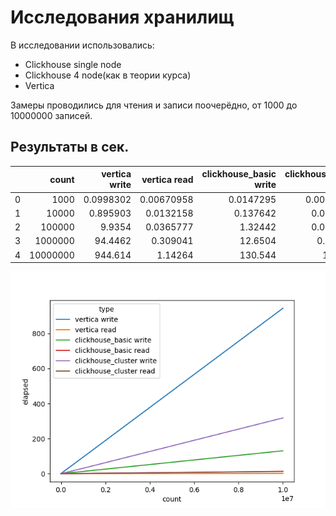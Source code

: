 # Исследования хранилищ

В исследовании использовались:

- Clickhouse single node
- Clickhouse 4 node(как в теории курса)
- Vertica

Замеры проводились для чтения и записи поочерёдно, от 1000 до 10000000 записей.

## Результаты в сек.

|    |      count |   vertica write |   vertica read |   clickhouse_basic write |   clickhouse_basic read |   clickhouse_cluster write |   clickhouse_cluster read |
|---:|-----------:|----------------:|---------------:|-------------------------:|------------------------:|---------------------------:|--------------------------:|
|  0 |     1000   |       0.0998302 |     0.00670958 |                0.0147295 |              0.00367951 |                  0.0319979 |                0.00700498 |
|  1 |    10000   |       0.895903  |     0.0132158  |                0.137642  |              0.0120502  |                  0.2958    |                0.0173287  |
|  2 |   100000   |       9.9354    |     0.0365777  |                1.32442   |              0.0740364  |                  2.97252   |                0.125345   |
|  3 |  1000000   |      94.4462    |     0.309041   |               12.6504    |              0.769765   |                 30.6935    |                1.02851    |
|  4 | 10000000   |     944.614     |     1.14264    |              130.544     |             13.2925     |                318.148     |               12.2229     |

![](result/plot.png)
